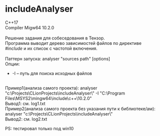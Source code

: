 # includeAnalyser
C++17 <br>
Compiler Migw64 10.2.0<br>
<br>
Решение задания для собеседования в Тензор.<br>
Программа выводит дерево зависимостей файлов по директиве *#include* и их список с частотой включения.<br>
<br>
Паттерн запуска: analyser "sources path" [options]<br>
Опции:
* -I – путь для поиска исходных файлов 
<br>
Пример1(анализа самого проекта):   analyser "c:\Projects\CLionProjects\includeAnalyser\" -I "C:\Program Files\MSYS2\mingw64\include\c++\10.2.0"<br>
Вывод1: см. log1.txt<br>
Пример2(анализа самого проекта без указания пути к библиотеке/ам):   analyser "c:\Projects\CLionProjects\includeAnalyser\"<br>
Вывод2: см. log2.txt

PS: тестировал только под win10
